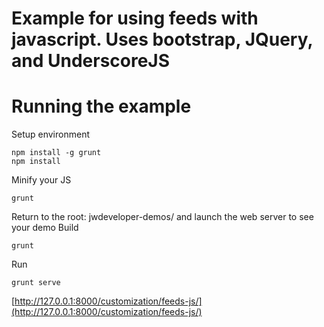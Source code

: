 # Example for using feeds with javascript. Uses bootstrap, JQuery, and UnderscoreJS

# Running the example
Setup environment
```shell
npm install -g grunt
npm install
```
Minify your JS
```shell
grunt
```
Return to the root: jwdeveloper-demos/ and launch the web server to see your demo
Build
```shell
grunt
```
Run
```shell
grunt serve
```
[http://127.0.0.1:8000/customization/feeds-js/](http://127.0.0.1:8000/customization/feeds-js/)
